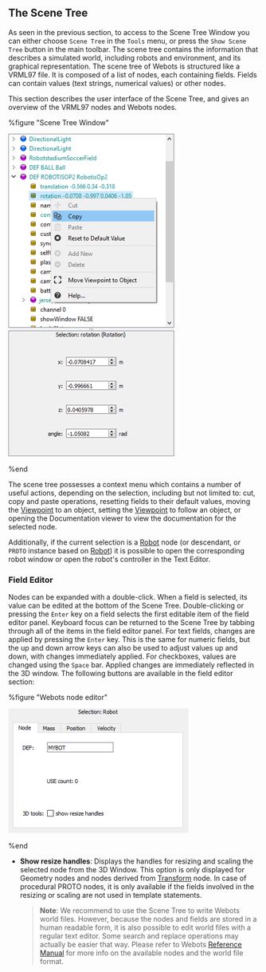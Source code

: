 ## The Scene Tree

As seen in the previous section, to access to the Scene Tree Window you can either choose `Scene Tree` in the `Tools` menu, or press the `Show Scene Tree` button in the main toolbar.
The scene tree contains the information that describes a simulated world, including robots and environment, and its graphical representation.
The scene tree of Webots is structured like a VRML97 file.
It is composed of a list of nodes, each containing fields.
Fields can contain values (text strings, numerical values) or other nodes.

This section describes the user interface of the Scene Tree, and gives an overview of the VRML97 nodes and Webots nodes.

%figure "Scene Tree Window"

![scene_tree1.png](images/scene_tree1.png)

%end

The scene tree possesses a context menu which contains a number of useful actions, depending on the selection, including but not limited to: cut, copy and paste operations, resetting fields to their default values, moving the [Viewpoint](../reference/viewpoint.md) to an object, setting the [Viewpoint](../reference/viewpoint.md) to follow an object, or opening the Documentation viewer to view the documentation for the selected node.

Additionally, if the current selection is a [Robot](../reference/robot.md) node (or descendant, or `PROTO` instance based on [Robot](../reference/robot.md)) it is possible to open the corresponding robot window or open the robot's controller in the Text Editor.

### Field Editor

Nodes can be expanded with a double-click.
When a field is selected, its value can be edited at the bottom of the Scene Tree.
Double-clicking or pressing the `Enter` key on a field selects the first editable item of the field editor panel.
Keyboard focus can be returned to the Scene Tree by tabbing through all of the items in the field editor panel.
For text fields, changes are applied by pressing the `Enter` key.
This is the same for numeric fields, but the up and down arrow keys can also be used to adjust values up and down, with changes immediately applied.
For checkboxes, values are changed using the `Space` bar.
Applied changes are immediately reflected in the 3D window.
The following buttons are available in the field editor section:

%figure "Webots node editor"

![field_editor.png](images/field_editor.png)

%end

- **Show resize handles**: Displays the handles for resizing and scaling the selected node from the 3D Window.
This option is only displayed for Geometry nodes and nodes derived from [Transform](../reference/transform.md) node.
In case of procedural PROTO nodes, it is only available if the fields involved in the resizing or scaling are not used in template statements.

    > **Note**:
We recommend to use the Scene Tree to write Webots world files. However, because
the nodes and fields are stored in a human readable form, it is also possible to
edit world files with a regular text editor. Some search and replace operations
may actually be easier that way. Please refer to Webots [Reference Manual](../reference/webots-world-files.md) for
more info on the available nodes and the world file format.
